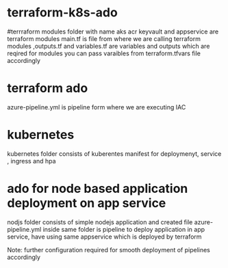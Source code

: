 # terraform-k8s-ado
#terrraform modules
folder with name aks acr keyvault and appservice are terraform modules
main.tf is file from where we are calling terraform modules ,outputs.tf and variables.tf are variables and outputs which are reqired for modules
you can pass varaibles from terraform.tfvars file accordingly

# terraform ado
azure-pipeline.yml is pipeline form where we are executing IAC

# kubernetes
kubernetes folder consists of kuberentes manifest for deploymenyt, service , ingress and hpa

# ado for node based application deployment on app service
nodjs folder consists of simple nodejs application and created file azure-pipeline.yml inside same folder is pipeline to deploy application in app service, have using same appservice which is deployed by terraform

Note: further configuration required for smooth deployment of pipelines accordingly


